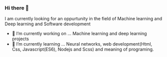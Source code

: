 ### Hi there 👋

I am currently looking for an oppurtunity in the field of Machine learning and Deep learning and Software development


- 🔭 I’m currently working on ... Machine learning and deep learning projects
- 🌱 I’m currently learning ... Neural networks, web development(Html, Css, Javascript(ES6), Nodejs and Scss) and meaning of programing.
